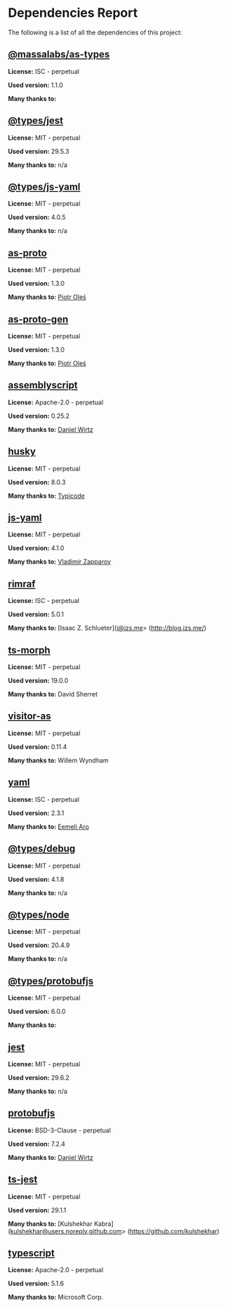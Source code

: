 # Dependencies Report

The following is a list of all the dependencies of this project:
## [@massalabs/as-types](https://registry.npmjs.org/@massalabs/as-types/-/as-types-1.0.1.tgz)

**License:** ISC - perpetual

**Used version:** 1.1.0

**Many thanks to:** 

## [@types/jest](https://github.com/DefinitelyTyped/DefinitelyTyped.git)

**License:** MIT - perpetual

**Used version:** 29.5.3

**Many thanks to:** n/a

## [@types/js-yaml](https://github.com/DefinitelyTyped/DefinitelyTyped.git)

**License:** MIT - perpetual

**Used version:** 4.0.5

**Many thanks to:** n/a

## [as-proto](git+https://github.com/piotr-oles/as-proto.git)

**License:** MIT - perpetual

**Used version:** 1.3.0

**Many thanks to:** [Piotr Oleś](piotrek.oles@gmail.com)

## [as-proto-gen](git+https://github.com/piotr-oles/as-proto.git)

**License:** MIT - perpetual

**Used version:** 1.3.0

**Many thanks to:** [Piotr Oleś](piotrek.oles@gmail.com)

## [assemblyscript](git+https://github.com/AssemblyScript/assemblyscript.git)

**License:** Apache-2.0 - perpetual

**Used version:** 0.25.2

**Many thanks to:** [Daniel Wirtz](dcode+assemblyscript@dcode.io)

## [husky](git+https://github.com/typicode/husky.git)

**License:** MIT - perpetual

**Used version:** 8.0.3

**Many thanks to:** [Typicode](typicode@gmail.com)

## [js-yaml](git+https://github.com/nodeca/js-yaml.git)

**License:** MIT - perpetual

**Used version:** 4.1.0

**Many thanks to:** [Vladimir Zapparov](dervus.grim@gmail.com)

## [rimraf](git://github.com/isaacs/rimraf.git)

**License:** ISC - perpetual

**Used version:** 5.0.1

**Many thanks to:** [Isaac Z. Schlueter](i@izs.me> (http://blog.izs.me/)

## [ts-morph](git+https://github.com/dsherret/ts-morph.git)

**License:** MIT - perpetual

**Used version:** 19.0.0

**Many thanks to:** David Sherret

## [visitor-as](git+https://github.com/as-pect/visitor-as.git)

**License:** MIT - perpetual

**Used version:** 0.11.4

**Many thanks to:** Willem Wyndham

## [yaml](git+https://github.com/eemeli/yaml.git)

**License:** ISC - perpetual

**Used version:** 2.3.1

**Many thanks to:** [Eemeli Aro](eemeli@gmail.com)

## [@types/debug](https://github.com/DefinitelyTyped/DefinitelyTyped.git)

**License:** MIT - perpetual

**Used version:** 4.1.8

**Many thanks to:** n/a

## [@types/node](https://github.com/DefinitelyTyped/DefinitelyTyped.git)

**License:** MIT - perpetual

**Used version:** 20.4.9

**Many thanks to:** n/a

## [@types/protobufjs](https://github.com/dcodeIO/ProtoBuf.js)

**License:** MIT - perpetual

**Used version:** 6.0.0

**Many thanks to:** 

## [jest](git+https://github.com/jestjs/jest.git)

**License:** MIT - perpetual

**Used version:** 29.6.2

**Many thanks to:** n/a

## [protobufjs](git+https://github.com/protobufjs/protobuf.js.git)

**License:** BSD-3-Clause - perpetual

**Used version:** 7.2.4

**Many thanks to:** [Daniel Wirtz](dcode+protobufjs@dcode.io)

## [ts-jest](git+https://github.com/kulshekhar/ts-jest.git)

**License:** MIT - perpetual

**Used version:** 29.1.1

**Many thanks to:** [Kulshekhar Kabra](kulshekhar@users.noreply.github.com> (https://github.com/kulshekhar)

## [typescript](git+https://github.com/Microsoft/TypeScript.git)

**License:** Apache-2.0 - perpetual

**Used version:** 5.1.6

**Many thanks to:** Microsoft Corp.

